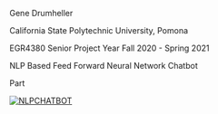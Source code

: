 Gene Drumheller

California State Polytechnic University, Pomona

EGR4380 Senior Project Year Fall 2020 - Spring 2021

NLP Based Feed Forward Neural Network Chatbot 

Part 

[![NLPCHATBOT](https://img.youtube.com/vi/qz8CbSMYyq0/0.jpg)](https://www.youtube.com/watch?v=qz8CbSMYyq0)

